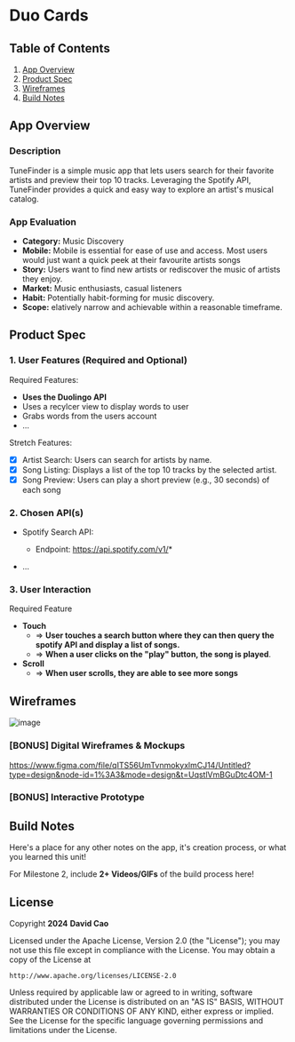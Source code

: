 # **Duo Cards**

## Table of Contents

1. [App Overview](#App-Overview)
1. [Product Spec](#Product-Spec)
1. [Wireframes](#Wireframes)
1. [Build Notes](#Build-Notes)

## App Overview

### Description 

TuneFinder is a simple music app that lets users search for their favorite artists and preview their top 10 tracks. Leveraging the Spotify API, TuneFinder provides a quick and easy way to explore an artist's musical catalog.

### App Evaluation

<!-- Evaluation of your app across the following attributes -->

   - **Category:** Music Discovery
   - **Mobile:** Mobile is essential for ease of use and access. Most users would just want a quick peek at their favourite artists songs
   - **Story:** Users want to find new artists or rediscover the music of artists they enjoy. 
   - **Market:** Music enthusiasts, casual listeners
   - **Habit:** Potentially habit-forming for music discovery.
   - **Scope:** elatively narrow and achievable within a reasonable timeframe.

## Product Spec

### 1. User Features (Required and Optional)

Required Features:

- **Uses the Duolingo API**
- Uses a recylcer view to display words to user
- Grabs words from the users account 
- ...

Stretch Features:

- [x] Artist Search: Users can search for artists by name.
- [x] Song Listing: Displays a list of the top 10 tracks by the selected artist.
- [x] Song Preview: Users can play a short preview (e.g., 30 seconds) of each song

### 2. Chosen API(s)

- Spotify Search API:
   - Endpoint: https://api.spotify.com/v1/*

- ...

### 3. User Interaction

Required Feature

- **Touch**
  - => **User touches a search button where they can then query the spotify API and display a list of songs.**
  - => **When a user clicks on the "play" button, the song is played**.
- **Scroll**
  - => **When user scrolls, they are able to see more songs**

## Wireframes

<!-- Add picture of your hand sketched wireframes in this section -->
![image](https://github.com/Codepath-Team-29/DuoCards/assets/63488152/4dda766e-e41d-4e78-97aa-1e58a93af573)


### [BONUS] Digital Wireframes & Mockups
https://www.figma.com/file/qITS56UmTvnmokyxlmCJ14/Untitled?type=design&node-id=1%3A3&mode=design&t=UqstlVmBGuDtc4OM-1

### [BONUS] Interactive Prototype

## Build Notes

Here's a place for any other notes on the app, it's creation 
process, or what you learned this unit!  

For Milestone 2, include **2+ Videos/GIFs** of the build process here!

## License

Copyright **2024** **David Cao**

Licensed under the Apache License, Version 2.0 (the "License");
you may not use this file except in compliance with the License.
You may obtain a copy of the License at

    http://www.apache.org/licenses/LICENSE-2.0

Unless required by applicable law or agreed to in writing, software
distributed under the License is distributed on an "AS IS" BASIS,
WITHOUT WARRANTIES OR CONDITIONS OF ANY KIND, either express or implied.
See the License for the specific language governing permissions and
limitations under the License.
